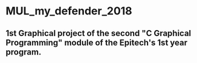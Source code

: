 # MUL_my_defender_2018

## 1st Graphical project of the second "C Graphical Programming" module of the Epitech's 1st year program.
